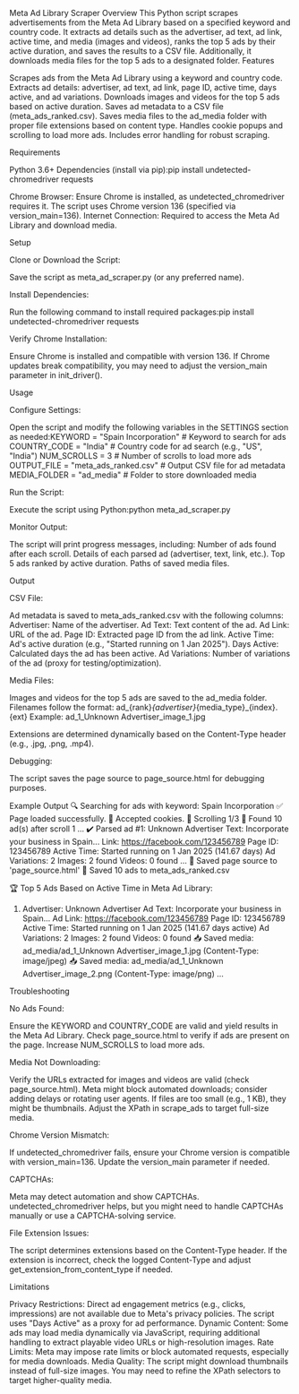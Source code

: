Meta Ad Library Scraper
Overview
This Python script scrapes advertisements from the Meta Ad Library based on a specified keyword and country code. It extracts ad details such as the advertiser, ad text, ad link, active time, and media (images and videos), ranks the top 5 ads by their active duration, and saves the results to a CSV file. Additionally, it downloads media files for the top 5 ads to a designated folder.
Features

Scrapes ads from the Meta Ad Library using a keyword and country code.
Extracts ad details: advertiser, ad text, ad link, page ID, active time, days active, and ad variations.
Downloads images and videos for the top 5 ads based on active duration.
Saves ad metadata to a CSV file (meta_ads_ranked.csv).
Saves media files to the ad_media folder with proper file extensions based on content type.
Handles cookie popups and scrolling to load more ads.
Includes error handling for robust scraping.

Requirements

Python 3.6+
Dependencies (install via pip):pip install undetected-chromedriver requests


Chrome Browser: Ensure Chrome is installed, as undetected_chromedriver requires it. The script uses Chrome version 136 (specified via version_main=136).
Internet Connection: Required to access the Meta Ad Library and download media.

Setup

Clone or Download the Script:

Save the script as meta_ad_scraper.py (or any preferred name).


Install Dependencies:

Run the following command to install required packages:pip install undetected-chromedriver requests




Verify Chrome Installation:

Ensure Chrome is installed and compatible with version 136. If Chrome updates break compatibility, you may need to adjust the version_main parameter in init_driver().



Usage

Configure Settings:

Open the script and modify the following variables in the SETTINGS section as needed:KEYWORD = "Spain Incorporation"  # Keyword to search for ads
COUNTRY_CODE = "India"          # Country code for ad search (e.g., "US", "India")
NUM_SCROLLS = 3                 # Number of scrolls to load more ads
OUTPUT_FILE = "meta_ads_ranked.csv"  # Output CSV file for ad metadata
MEDIA_FOLDER = "ad_media"       # Folder to store downloaded media




Run the Script:

Execute the script using Python:python meta_ad_scraper.py




Monitor Output:

The script will print progress messages, including:
Number of ads found after each scroll.
Details of each parsed ad (advertiser, text, link, etc.).
Top 5 ads ranked by active duration.
Paths of saved media files.





Output

CSV File:

Ad metadata is saved to meta_ads_ranked.csv with the following columns:
Advertiser: Name of the advertiser.
Ad Text: Text content of the ad.
Ad Link: URL of the ad.
Page ID: Extracted page ID from the ad link.
Active Time: Ad's active duration (e.g., "Started running on 1 Jan 2025").
Days Active: Calculated days the ad has been active.
Ad Variations: Number of variations of the ad (proxy for testing/optimization).




Media Files:

Images and videos for the top 5 ads are saved to the ad_media folder.
Filenames follow the format: ad_{rank}_{advertiser}_{media_type}_{index}.{ext}
Example: ad_1_Unknown Advertiser_image_1.jpg


Extensions are determined dynamically based on the Content-Type header (e.g., .jpg, .png, .mp4).


Debugging:

The script saves the page source to page_source.html for debugging purposes.



Example Output
🔍 Searching for ads with keyword: Spain Incorporation
✅ Page loaded successfully.
🍪 Accepted cookies.
📜 Scrolling 1/3
🔎 Found 10 ad(s) after scroll 1
...
✔️ Parsed ad #1: Unknown Advertiser
   Text: Incorporate your business in Spain...
   Link: https://facebook.com/123456789
   Page ID: 123456789
   Active Time: Started running on 1 Jan 2025 (141.67 days)
   Ad Variations: 2
   Images: 2 found
   Videos: 0 found
...
📝 Saved page source to 'page_source.html'
📁 Saved 10 ads to meta_ads_ranked.csv

🏆 Top 5 Ads Based on Active Time in Meta Ad Library:
1. Advertiser: Unknown Advertiser
   Ad Text: Incorporate your business in Spain...
   Ad Link: https://facebook.com/123456789
   Page ID: 123456789
   Active Time: Started running on 1 Jan 2025 (141.67 days active)
   Ad Variations: 2
   Images: 2 found
   Videos: 0 found
📥 Saved media: ad_media/ad_1_Unknown Advertiser_image_1.jpg (Content-Type: image/jpeg)
📥 Saved media: ad_media/ad_1_Unknown Advertiser_image_2.png (Content-Type: image/png)
...

Troubleshooting

No Ads Found:

Ensure the KEYWORD and COUNTRY_CODE are valid and yield results in the Meta Ad Library.
Check page_source.html to verify if ads are present on the page.
Increase NUM_SCROLLS to load more ads.


Media Not Downloading:

Verify the URLs extracted for images and videos are valid (check page_source.html).
Meta might block automated downloads; consider adding delays or rotating user agents.
If files are too small (e.g., 1 KB), they might be thumbnails. Adjust the XPath in scrape_ads to target full-size media.


Chrome Version Mismatch:

If undetected_chromedriver fails, ensure your Chrome version is compatible with version_main=136. Update the version_main parameter if needed.


CAPTCHAs:

Meta may detect automation and show CAPTCHAs. undetected_chromedriver helps, but you might need to handle CAPTCHAs manually or use a CAPTCHA-solving service.


File Extension Issues:

The script determines extensions based on the Content-Type header. If the extension is incorrect, check the logged Content-Type and adjust get_extension_from_content_type if needed.



Limitations

Privacy Restrictions: Direct ad engagement metrics (e.g., clicks, impressions) are not available due to Meta's privacy policies. The script uses "Days Active" as a proxy for ad performance.
Dynamic Content: Some ads may load media dynamically via JavaScript, requiring additional handling to extract playable video URLs or high-resolution images.
Rate Limits: Meta may impose rate limits or block automated requests, especially for media downloads.
Media Quality: The script might download thumbnails instead of full-size images. You may need to refine the XPath selectors to target higher-quality media.


